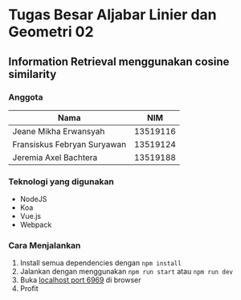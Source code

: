 # Tugas Besar Aljabar Linier dan Geometri 02
## Information Retrieval menggunakan cosine similarity

### Anggota
| Nama | NIM |
|---|---|
| Jeane Mikha Erwansyah | 13519116 |
| Fransiskus Febryan Suryawan | 13519124 |
| Jeremia Axel Bachtera | 13519188 |

### Teknologi yang digunakan
- NodeJS
- Koa
- Vue.js
- Webpack

### Cara Menjalankan
1. Install semua dependencies dengan `npm install`
2. Jalankan dengan menggunakan `npm run start` atau `npm run dev`
3. Buka [localhost port 6969](http://localhost:6969) di browser
4. Profit
